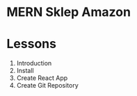 # MERN Sklep Amazon

# Lessons

1. Introduction
2. Install
3. Create React App
4. Create Git Repository

